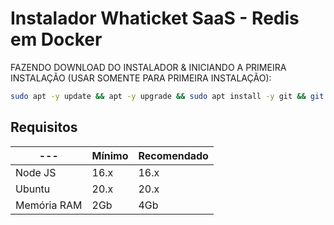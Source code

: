 # Instalador Whaticket SaaS - Redis em Docker

FAZENDO DOWNLOAD DO INSTALADOR & INICIANDO A PRIMEIRA INSTALAÇÃO (USAR SOMENTE PARA PRIMEIRA INSTALAÇÃO):

```bash
sudo apt -y update && apt -y upgrade && sudo apt install -y git && git clone https://github.com/fernandoarml/whaticket_instalador.git instalador && sudo chmod -R 777 instalador  && cd instalador  && sudo ./install_primaria
```

## Requisitos

| --- | Mínimo | Recomendado |
| --- | --- | --- |
| Node JS | 16.x | 16.x |
| Ubuntu | 20.x | 20.x |
| Memória RAM | 2Gb | 4Gb |  

